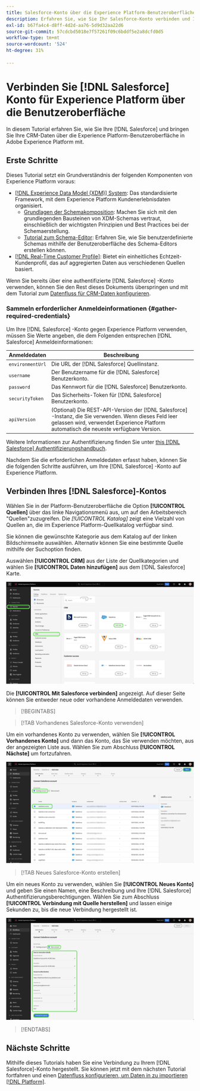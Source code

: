 ```yaml
---
title: Salesforce-Konto über die Experience Platform-Benutzeroberfläche verbinden
description: Erfahren Sie, wie Sie Ihr Salesforce-Konto verbinden und Ihre CRM-Daten mithilfe der Benutzeroberfläche an die Experience Platform übertragen können.
exl-id: b67fa4c4-d8ff-4d2d-aa76-5d9d32aa22d6
source-git-commit: 57cdcbd5018e7f57261f09c6bddf5e2a8dcfd0d5
workflow-type: tm+mt
source-wordcount: '524'
ht-degree: 31%

---
```


# Verbinden Sie [!DNL Salesforce] Konto für Experience Platform über die Benutzeroberfläche

In diesem Tutorial erfahren Sie, wie Sie Ihre [!DNL Salesforce] und bringen Sie Ihre CRM-Daten über die Experience Platform-Benutzeroberfläche in Adobe Experience Platform mit.

## Erste Schritte

Dieses Tutorial setzt ein Grundverständnis der folgenden Komponenten von Experience Platform voraus:

* [[!DNL Experience Data Model (XDM)] System](../../../../../xdm/home.md): Das standardisierte Framework, mit dem Experience Platform Kundenerlebnisdaten organisiert.
   * [Grundlagen der Schemakomposition](../../../../../xdm/schema/composition.md): Machen Sie sich mit den grundlegenden Bausteinen von XDM-Schemas vertraut, einschließlich der wichtigsten Prinzipien und Best Practices bei der Schemaerstellung.
   * [Tutorial zum Schema-Editor](../../../../../xdm/tutorials/create-schema-ui.md): Erfahren Sie, wie Sie benutzerdefinierte Schemas mithilfe der Benutzeroberfläche des Schema-Editors erstellen können.
* [[!DNL Real-Time Customer Profile]](../../../../../profile/home.md): Bietet ein einheitliches Echtzeit-Kundenprofil, das auf aggregierten Daten aus verschiedenen Quellen basiert.

Wenn Sie bereits über eine authentifizierte [!DNL Salesforce] -Konto verwenden, können Sie den Rest dieses Dokuments überspringen und mit dem Tutorial zum [Datenfluss für CRM-Daten konfigurieren](../../dataflow/crm.md).

### Sammeln erforderlicher Anmeldeinformationen {#gather-required-credentials}

Um Ihre [!DNL Salesforce] -Konto gegen Experience Platform verwenden, müssen Sie Werte angeben, die dem Folgenden entsprechen [!DNL Salesforce] Anmeldeinformationen:

| Anmeldedaten | Beschreibung |
| --- | --- |
| `environmentUrl` | Die URL der [!DNL Salesforce] Quellinstanz. |
| `username` | Der Benutzername für die [!DNL Salesforce] Benutzerkonto. |
| `password` | Das Kennwort für die [!DNL Salesforce] Benutzerkonto. |
| `securityToken` | Das Sicherheits-Token für [!DNL Salesforce] Benutzerkonto. |
| `apiVersion` | (Optional) Die REST-API-Version der [!DNL Salesforce] -Instanz, die Sie verwenden. Wenn dieses Feld leer gelassen wird, verwendet Experience Platform automatisch die neueste verfügbare Version. |

Weitere Informationen zur Authentifizierung finden Sie unter [this [!DNL Salesforce] Authentifizierungshandbuch](https://developer.salesforce.com/docs/atlas.en-us.api_rest.meta/api_rest/quickstart_oauth.htm).

Nachdem Sie die erforderlichen Anmeldedaten erfasst haben, können Sie die folgenden Schritte ausführen, um Ihre [!DNL Salesforce] -Konto auf Experience Platform.

## Verbinden Ihres [!DNL Salesforce]-Kontos

Wählen Sie in der Platform-Benutzeroberfläche die Option **[!UICONTROL Quellen]** über das linke Navigationsmenü aus, um auf den Arbeitsbereich &quot;Quellen&quot;zuzugreifen. Die *[!UICONTROL Katalog]* zeigt eine Vielzahl von Quellen an, die im Experience Platform-Quellkatalog verfügbar sind.

Sie können die gewünschte Kategorie aus dem Katalog auf der linken Bildschirmseite auswählen. Alternativ können Sie eine bestimmte Quelle mithilfe der Suchoption finden.

Auswählen **[!UICONTROL CRM]** aus der Liste der Quellkategorien und wählen Sie **[!UICONTROL Daten hinzufügen]** aus dem [!DNL Salesforce] Karte.

![Der Quellkatalog auf der Experience Platform-Benutzeroberfläche mit der ausgewählten Salesforce-Quellkarte.](../../../../images/tutorials/create/salesforce/catalog.png)

Die **[!UICONTROL Mit Salesforce verbinden]** angezeigt. Auf dieser Seite können Sie entweder neue oder vorhandene Anmeldedaten verwenden.

>[!BEGINTABS]

>[!TAB Vorhandenes Salesforce-Konto verwenden]

Um ein vorhandenes Konto zu verwenden, wählen Sie **[!UICONTROL Vorhandenes Konto]** und dann das Konto, das Sie verwenden möchten, aus der angezeigten Liste aus. Wählen Sie zum Abschluss **[!UICONTROL Nächste]** um fortzufahren.

![Eine Liste authentifizierter Salesforce-Konten, die bereits in Ihrem Unternehmen vorhanden sind.](../../../../images/tutorials/create/salesforce/existing.png)

>[!TAB Neues Salesforce-Konto erstellen]

Um ein neues Konto zu verwenden, wählen Sie **[!UICONTROL Neues Konto]** und geben Sie einen Namen, eine Beschreibung und Ihre [!DNL Salesforce] Authentifizierungsberechtigungen. Wählen Sie zum Abschluss **[!UICONTROL Verbindung mit Quelle herstellen]** und lassen einige Sekunden zu, bis die neue Verbindung hergestellt ist.

![Die Oberfläche, in der Sie ein neues Salesforce-Konto erstellen können, indem Sie die entsprechenden Authentifizierungsberechtigungen angeben.](../../../../images/tutorials/create/salesforce/new.png)

>[!ENDTABS]

## Nächste Schritte

Mithilfe dieses Tutorials haben Sie eine Verbindung zu Ihrem [!DNL Salesforce]-Konto hergestellt. Sie können jetzt mit dem nächsten Tutorial fortfahren und einen [Datenfluss konfigurieren, um Daten in zu importieren [!DNL Platform]](../../dataflow/crm.md).
